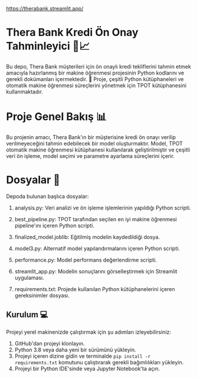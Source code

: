 https://therabank.streamlit.app/

# Thera Bank Kredi Ön Onay Tahminleyici 🏦📈

Bu depo, Thera Bank müşterileri için ön onaylı kredi tekliflerini tahmin etmek amacıyla hazırlanmış bir makine öğrenmesi projesinin Python kodlarını ve gerekli dokümanları içermektedir. 🚀 Proje, çeşitli Python kütüphaneleri ve otomatik makine öğrenmesi süreçlerini yönetmek için TPOT kütüphanesini kullanmaktadır.

# Proje Genel Bakış 📊
Bu projenin amacı, Thera Bank'ın bir müşterisine kredi ön onayı verilip verilmeyeceğini tahmin edebilecek bir model oluşturmaktır. Model, TPOT otomatik makine öğrenmesi kütüphanesi kullanılarak geliştirilmiştir ve çeşitli veri ön işleme, model seçimi ve parametre ayarlama süreçlerini içerir.

# Dosyalar 📁
Depoda bulunan başlıca dosyalar:

1. analysis.py: Veri analizi ve ön işleme işlemlerinin yapıldığı Python scripti.

2. best_pipeline.py: TPOT tarafından seçilen en iyi makine öğrenmesi pipeline'ını içeren Python scripti.

3. finalized_model.joblib: Eğitilmiş modelin kaydedildiği dosya.

4. model3.py: Alternatif model yapılandırmalarını içeren Python scripti.

5. performance.py: Model performans değerlendirme scripti.

6. streamlit_app.py: Modelin sonuçlarını görselleştirmek için Streamlit uygulaması.

7. requirements.txt: Projede kullanılan Python kütüphanelerini içeren gereksinimler dosyası.

## Kurulum 💻

Projeyi yerel makinenizde çalıştırmak için şu adımları izleyebilirsiniz:

1. GitHub'dan projeyi klonlayın.
2. Python 3.8 veya daha yeni bir sürümünü yükleyin.
3. Projeyi içeren dizine gidin ve terminalde `pip install -r requirements.txt` komutunu çalıştırarak gerekli bağımlılıkları yükleyin.
4. Projeyi bir Python IDE'sinde veya Jupyter Notebook'ta açın.
